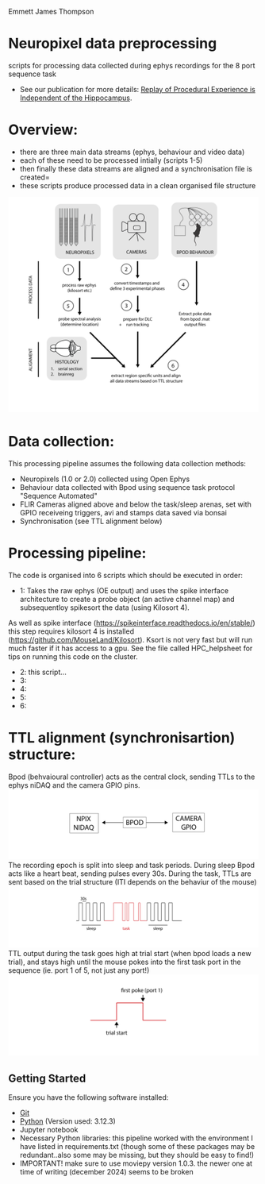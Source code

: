 Emmett James Thompson
# Neuropixel data preprocessing
scripts for processing data collected during ephys recordings for the 8 port sequence task

- See our publication for more details: [Replay of Procedural Experience is Independent of the Hippocampus](https://www.biorxiv.org/content/10.1101/2024.06.05.597547v1.full.pdf).

# Overview: 
- there are three main data streams (ephys, behaviour and video data)
- each of these need to be processed intially (scripts 1-5)
- then finally these data streams are aligned and a synchronisation file is created=
- these scripts produce processed data in a clean organised file structure
  
![Processing pipeline](images/processing_schematic.png)


# Data collection:
This processing pipeline assumes the following data collection methods:
- Neuropixels (1.0 or 2.0) collected using Open Ephys
- Behaviour data collected with Bpod using sequence task protocol "Sequence Automated"
- FLIR Cameras aligned above and below the task/sleep arenas, set with GPIO receiveing triggers, avi and stamps data saved via bonsai
- Synchronisation (see TTL alignment below)

# Processing pipeline: 
The code is organised into 6 scripts which should be executed in order:
- 1: Takes the raw ephys (OE output) and uses the spike interface architecture to create a probe object (an active channel map) and subsequentloy spikesort the data (using Kilosort 4).
  
As well as spike interface (https://spikeinterface.readthedocs.io/en/stable/) this step requires kilosort 4 is installed (https://github.com/MouseLand/Kilosort). Ksort is not very fast but will run much faster if it has access to a gpu. See the file called HPC_helpsheet for tips on running this code on the cluster.

- 2: this script...
- 3:
- 4:
- 5:
- 6:
  

  

# TTL alignment (synchronisartion) structure: 

Bpod (behvaioural controller) acts as the central clock, sending TTLs to the ephys niDAQ and the camera GPIO pins. 
![Processing pipeline](images/ttl_clock.png)
The recording epoch is split into sleep and task periods. During sleep Bpod acts like a heart beat, sending pulses every 30s. During the task, TTLs are sent based on the trial structure (ITI depends on the behaviur of the mouse)
![Processing pipeline](images/TTL_task_structure.png)
TTL output during the task goes high at trial start (when bpod loads a new trial), and stays high until the mouse pokes into the first task port in the sequence (ie. port 1 of 5, not just any port!) 
![Processing pipeline](images/task_ttl_relationship.png)

## Getting Started

Ensure you have the following software installed:
- [Git](https://git-scm.com/)
- [Python](https://www.python.org/downloads/)  (Version used: 3.12.3)
- Jupyter notebook
- Necessary Python libraries: this pipeline worked with the environment I have listed in requirements.txt (though some of these packages may be redundant..also some may be missing, but they should be easy to find!)
- IMPORTANT! make sure to use moviepy version 1.0.3. the newer one at time of writing (december 2024) seems to be broken 

